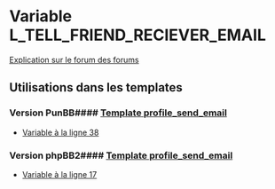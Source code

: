 # Variable L_TELL_FRIEND_RECIEVER_EMAIL
[Explication sur le forum des forums](http://forum.forumactif.com/t294113-listing-des-variables#L_TELL_FRIEND_RECIEVER_EMAIL)
## Utilisations dans les templates
### Version PunBB#### [Template profile_send_email](punbb/profile_send_email.md)
* [Variable à la ligne 38](../punbb/profile_send_email.tpl#L38)
### Version phpBB2#### [Template profile_send_email](subsilver/profile_send_email.md)
* [Variable à la ligne 17](../subsilver/profile_send_email.tpl#L17)